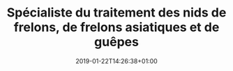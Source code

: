 ---
title: "Spécialiste du traitement des nids de frelons, de frelons asiatiques et de guêpes"
description: "Service destruction des nids de frelons asiatiques, de frelons européens et de guêpes."
keywords: "nid de frelons,enlever nid frelons,frelons,frelons asiatiques,frelons européens,guêpes,traitement nids de frelons,alpes-maritimes,var,monaco."
date: 2019-01-22T14:26:38+01:00
draft: false
---